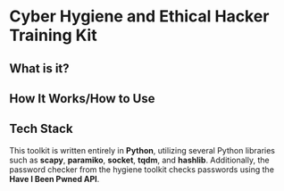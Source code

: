# Cyber Hygiene and Ethical Hacker Training Kit

## What is it?
## How It Works/How to Use
## Tech Stack
This toolkit is written entirely in **Python**, utilizing several Python libraries such as **scapy**, **paramiko**, **socket**, **tqdm**, and **hashlib**. Additionally, the password checker from the hygiene toolkit checks passwords using the **Have I Been Pwned API**. 